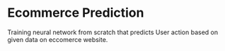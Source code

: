 # Ecommerce Prediction
Training neural network from scratch
that predicts User action based on given data
on eccomerce website.
